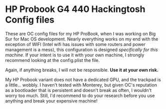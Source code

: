 
# HP Probook G4 440 Hackingtosh Config files

These are OC config files for my HP ProBook, when I was working on Big Sur for Mac OS development. Nearly everything works on my end with the exception of WIFI (Intel wifi has issues with some routers and power management is a mess), this configuration is designed *specifically for this machine*. If your intent is to use it with your own machine, I strongly recommend looking at the config.plist  the file.

Again, if anything breaks, I will not be responsible. **Use it at your own risk.**

My HP Probook variant does not have a dedicated GPU, and the trackpad is a little... wobbly. I haven't tested with Monterey, but given OC's reputation as a bootloader that is persistent and doesn't break as often, I wouldn't worry too much. Still, I'd recommend to do your research before you use anything and break your expensive machine!
